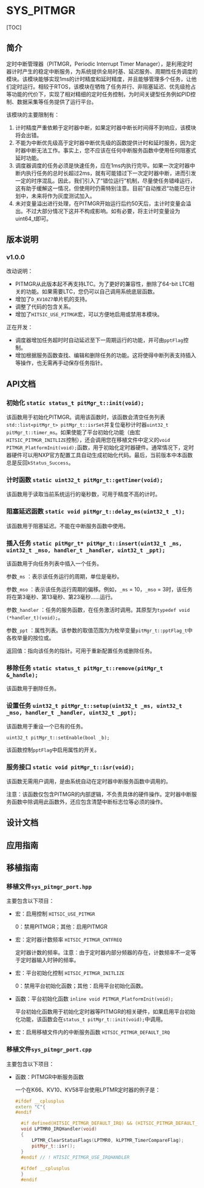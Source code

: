 # SYS_PITMGR

[TOC]



## 简介

定时中断管理器（PITMGR，Periodic Interrupt Timer Manager），是利用定时器计时产生的稳定中断服务，为系统提供全局时基、延迟服务、周期性任务调度的模块。该模块能够实现1ms的计时精度和延时精度，并且能够管理多个任务，让他们定时运行。相较于RTOS，该模块在牺牲了任务并行、非阻塞延迟、优先级抢占等功能的代价下，实现了相对精细的定时任务控制，为时间关键型任务例如PID控制、数据采集等任务提供了运行平台。

该模块的主要限制有：

1. 计时精度严重依赖于定时器中断，如果定时器中断长时间得不到响应，该模块将会出错。
2. 不能为中断优先级高于定时器中断优先级的函数提供计时和延时服务，因为定时器中断无法工作。事实上，您不应该在任何中断服务函数中使用任何阻塞式延时功能。
3. 调度器调度的任务必须是快速任务，应在1ms内执行完毕。如果一次定时器中断内执行任务的总时长超过2ms，就有可能错过下一次定时器中断，进而引发一定的时序混乱。因此，我们引入了“错位运行”机制，尽量使任务错峰运行，这有助于缓解这一情况，但使用时仍需特别注意。目前”自动推迟“功能已在计划中，未来将作为灰度测试加入。
4. 未对变量溢出进行处理，在PITMGR开始运行后约50天后，主计时变量会溢出。不过大部分情况下这并不构成影响。如有必要，将主计时变量设为uint64_t即可。



## 版本说明

### v1.0.0

改动说明：

- PITMGR从此版本起不再支持LTC。为了更好的兼容性，删除了64-bit LTC相关的功能。如果需要LTC，您仍可以自己调用系统底层函数。
- 增加了`D_KV10Z7`单片机的支持。
- 调整了代码的包含关系。
- 增加了`HITSIC_USE_PITMGR`宏，可以方便地启用或禁用本模块。

正在开发：

- 调度器增加任务超时时自动延迟至下一周期运行的功能，并可由`pptFlag`控制。
- 增加根据服务函数查找、编辑和删除任务的功能。这将使得中断列表支持插入等操作，也无需再手动保存任务指针。



## API文档

### 初始化 `static status_t pitMgr_t::init(void);`

该函数用于初始化PITMGR。调用该函数时，该函数会清空任务列表`std::list<pitMgr_t> pitMgr_t::isrSet`并复位毫秒计时器`uint32_t pitMgr_t::timer_ms`。如果使能了平台初始化功能（由宏`HITSIC_PITMGR_INITLIZE`控制），还会调用您在移植文件中定义的`void PITMGR_PlatformInit(void);`函数，用于初始化定时器硬件。通常情况下，定时器硬件可以用NXP官方配置工具自动生成初始化代码。最后，当前版本中本函数总是反回`kStatus_Success`。

###  计时函数 `static uint32_t pitMgr_t::getTimer(void);`

该函数用于读取当前系统运行的毫秒数，可用于精度不高的计时。

### 阻塞延迟函数 `static void pitMgr_t::delay_ms(uint32_t _t);`

该函数用于阻塞延迟。不能在中断服务函数中使用。

### 插入任务 `static pitMgr_t* pitMgr_t::insert(uint32_t _ms, uint32_t _mso, handler_t _handler, uint32_t _ppt);`

该函数用于向任务列表中插入一个任务。

参数`_ms` ：表示该任务运行的周期，单位是毫秒。

参数`_mso` ：表示该任务运行周期的偏移。例如，`_ms` = 10，`_mso` = 3时，该任务将在第3毫秒、第13毫秒、第23毫秒......运行。

参数`_handler` ：任务的服务函数，在任务激活时调用。其原型为`typedef void (*handler_t)(void);`。

参数`_ppt` ：属性列表。该参数的取值范围为为枚举变量`pitMgr_t::pptFlag_t`中各枚举量的按位或。

返回值：指向该任务的指针。可用于重新配置任务或删除任务。

### 移除任务 `static status_t pitMgr_t::remove(pitMgr_t &_handle);`

该函数用于删除任务。

### 设置任务 `uint32_t pitMgr_t::setup(uint32_t _ms, uint32_t _mso, handler_t _handler, uint32_t _ppt);`

该函数用于重设一个已有的任务。

`uint32_t pitMgr_t::setEnable(bool _b);`

该函数控制`pptFlag`中启用属性的开关。

### 服务接口 `static void pitMgr_t::isr(void);`

该函数无需用户调用，是由系统自动在定时器中断服务函数中调用的。

注意：该函数仅包含PITMGR的内部逻辑，不负责具体的硬件操作。定时器中断服务函数中除调用此函数外，还应包含清楚中断标志位等必须的操作。



## 设计文档



## 应用指南



## 移植指南

### 移植文件`sys_pitmgr_port.hpp`

主要包含以下项目：

- 宏：启用控制 `HITSIC_USE_PITMGR`

  0：禁用PITMGR；其他：启用PITMGR

- 宏：定时器计数频率 `HITSIC_PITMGR_CNTFREQ`

  定时器计数的频率。注意：由于定时器内部分频器的存在，计数频率不一定等于定时器输入时钟的频率。

- 宏：平台初始化控制 `HITSIC_PITMGR_INITLIZE`

  0：禁用平台初始化函数；其他：启用平台初始化函数。

- 函数：平台初始化函数 `inline void PITMGR_PlatformInit(void);`

  平台初始化函数用于初始化定时器等PITMGR的相关硬件，如果启用平台初始化功能，该函数会在`status_t pitMgr_t::init(void);`中调用。

- 宏：启用移植文件内的中断服务函数 `HITSIC_PITMGR_DEFAULT_IRQ`

  

### 移植文件`sys_pitmgr_port.cpp`

主要包含以下项目：

- 函数：PITMGR中断服务函数

  一个在K66、KV10、KV58平台使用LPTMR定时器的例子是：

  ```c++
  #ifdef __cplusplus
  extern "C"{
  #endif
  
	#if defined(HITSIC_PITMGR_DEFAULT_IRQ) && (HITSIC_PITMGR_DEFAULT_IRQ > 0)
	void LPTMR0_IRQHandler(void)
	{
		LPTMR_ClearStatusFlags(LPTMR0, kLPTMR_TimerCompareFlag);
		pitMgr_t::isr();
	}
	#endif // ! HTISIC_PITMGR_USE_IRQHANDLER
	
	#ifdef __cplusplus
	}
	#endif
	```





